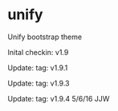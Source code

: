 # unify
Unify bootstrap theme

Inital checkin: v1.9

Update: tag: v1.9.1

Update: tag: v1.9.3

Update: tag: v1.9.4 5/6/16 JJW
